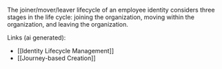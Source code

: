 The joiner/mover/leaver lifecycle of an employee identity considers three stages in the life cycle: joining the organization, moving within the organization, and leaving the organization.

Links (ai generated):
 - [[Identity Lifecycle Management]]
 - [[Journey-based Creation]]
